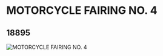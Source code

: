 # MOTORCYCLE FAIRING NO. 4
## 18895
![MOTORCYCLE FAIRING NO. 4](https://lc-www-live-s.legocdn.com/media/bricks/5/2/6108553.jpg)